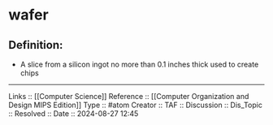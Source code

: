 # wafer

## Definition:

- A slice from a silicon ingot no more than 0.1 inches thick used to create chips
---
Links :: [[Computer Science]]
Reference ::  [[Computer Organization and Design MIPS Edition]]
Type :: #atom
Creator ::
TAF ::
Discussion ::
Dis_Topic :: 
Resolved ::
Date :: 2024-08-27 12:45
